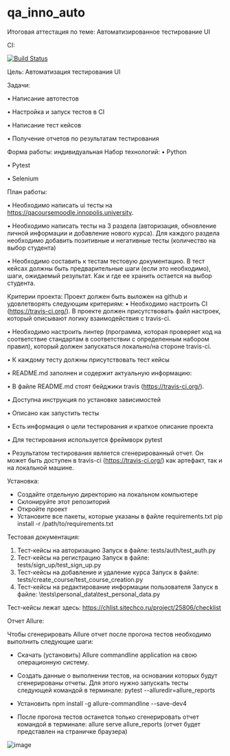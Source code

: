 # qa_inno_auto
Итоговая аттестация по теме: Автоматизированное тестирование UI

CI:

[![Build Status](https://app.travis-ci.com/sarychusha/qa_inno_auto.svg?branch=main)](https://app.travis-ci.com/sarychusha/qa_inno_auto)

Цель: Автоматизация тестирования UI


Задачи:

 • Написание автотестов

 • Настройка и запуск тестов в CI

 • Написание тест кейсов

 • Получение отчетов по результатам тестирования

Форма работы: индивидуальная
Набор технологий:
 • Python

 • Pytest

 • Selenium

План работы:

 • Необходимо написать ui тесты на https://qacoursemoodle.innopolis.university.

 • Необходимо написать тесты на  3 раздела (авторизация, обновление личной информации и добавление нового курса). Для каждого раздела необходимо добавить позитивные и негативные тесты (количество на выбор студента)

 • Необходимо составить к тестам тестовую документацию. В тест кейсах должны быть предварительные шаги (если это необходимо), шаги, ожидаемый результат. Как и где ее хранить остается на выбор студента.

Критерии проекта:
Проект должен быть выложен на github и удовлетворять следующим критериям:
 • Необходимо настроить CI (https://travis-ci.org/). В проекте должен присутствовать файл настроек, который описывают логику взаимодействия с travis-ci.

 • Необходимо настроить линтер (программа, которая проверяет код на соответствие стандартам в соответствии с определенным набором правил), который должен запускаться локально/на стороне travis-ci.

 • К каждому тесту должны присутствовать тест кейсы

 • README.md заполнен и содержит актуальную информацию:

 • В файле README.md стоят бейджики travis (https://travis-ci.org/).

 • Доступна инструкция по установке зависимостей

 • Описано как запустить тесты

 • Есть информация о цели тестирования и краткое описание проекта

 • Для тестирования используется фреймворк pytest

 • Результатом тестирования является сгенерированный отчет. Он может быть доступен в travis-ci (https://travis-ci.org/) как артефакт, так и на локальной машине.

Установка:

- Создайте отдельную директорию на локальном компьютере
- Склонируйте этот репозиторий
- Откройте проект
- Установите все пакеты, которые указаны в файле requirements.txt
pip install -r /path/to/requirements.txt

Тестовая документация:
1. Тест-кейсы на авторизацию
Запуск в файле: tests/auth/test_auth.py
2. Тест-кейсы на регистрацию
Запуск в файле: tests/sign_up/test_sign_up.py
3. Тест-кейсы на добавление и удаление курса
Запуск в файле: tests/create_course/test_course_creation.py
4. Тест-кейсы на редактирование информации пользователя
Запуск в файле: \tests\personal_data\test_personal_data.py

Тест-кейсы лежат здесь: https://chlist.sitechco.ru/project/25806/checklist

Отчет Allure:

Чтобы сгенерировать Allure отчет после прогона тестов необходимо выполнить следующие шаги:

- Скачать (установить) Allure commandline application на свою операционную систему.

- Создать данные о выполнении тестов, на основании которых будут сгенерированы отчеты.
Для этого нужно запускать тесты следующей командой в терминале:
pytest --alluredir=allure_reports

- Установить npm install -g allure-commandline --save-dev4

- После прогона тестов останется только сгенерировать отчет командой в терминале:
allure serve allure_reports
(отчет будет представлен на страничке браузера)

![image](https://user-images.githubusercontent.com/58331810/135645364-1c9f834d-8113-4138-9649-7d2ca184710e.png)


